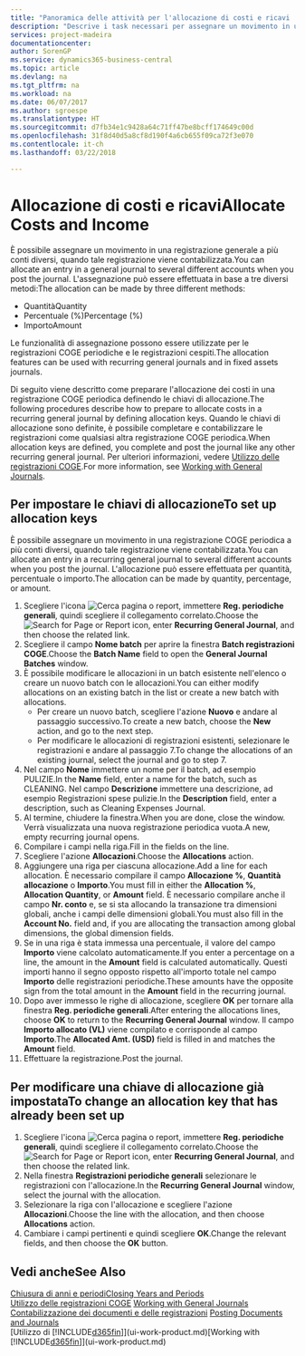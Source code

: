 ```yaml
---
title: "Panoramica delle attività per l'allocazione di costi e ricavi | Documenti Microsoft"
description: "Descrive i task necessari per assegnare un movimento in una registrazione COGE a più conti diversi, quando tale registrazione viene contabilizzata."
services: project-madeira
documentationcenter: 
author: SorenGP
ms.service: dynamics365-business-central
ms.topic: article
ms.devlang: na
ms.tgt_pltfrm: na
ms.workload: na
ms.date: 06/07/2017
ms.author: sgroespe
ms.translationtype: HT
ms.sourcegitcommit: d7fb34e1c9428a64c71ff47be8bcff174649c00d
ms.openlocfilehash: 31f8d40d5a8cf8d190f4a6cb655f09ca72f3e070
ms.contentlocale: it-ch
ms.lasthandoff: 03/22/2018

---
```

# <a name="allocate-costs-and-income"></a><span data-ttu-id="73dee-103">Allocazione di costi e ricavi</span><span class="sxs-lookup"><span data-stu-id="73dee-103">Allocate Costs and Income</span></span>
<span data-ttu-id="73dee-104">È possibile assegnare un movimento in una registrazione generale a più conti diversi, quando tale registrazione viene contabilizzata.</span><span class="sxs-lookup"><span data-stu-id="73dee-104">You can allocate an entry in a general journal to several different accounts when you post the journal.</span></span> <span data-ttu-id="73dee-105">L'assegnazione può essere effettuata in base a tre diversi metodi:</span><span class="sxs-lookup"><span data-stu-id="73dee-105">The allocation can be made by three different methods:</span></span>

* <span data-ttu-id="73dee-106">Quantità</span><span class="sxs-lookup"><span data-stu-id="73dee-106">Quantity</span></span>
* <span data-ttu-id="73dee-107">Percentuale (%)</span><span class="sxs-lookup"><span data-stu-id="73dee-107">Percentage (%)</span></span>
* <span data-ttu-id="73dee-108">Importo</span><span class="sxs-lookup"><span data-stu-id="73dee-108">Amount</span></span>

<span data-ttu-id="73dee-109">Le funzionalità di assegnazione possono essere utilizzate per le registrazioni COGE periodiche e le registrazioni cespiti.</span><span class="sxs-lookup"><span data-stu-id="73dee-109">The allocation features can be used with recurring general journals and in fixed assets journals.</span></span>
<!--You can also distribute the cost or revenue of a line to an intercompany partner when you post a sales or purchase document. When you post the document, a line will be posted in your general journal, and a corresponding line will be created in the intercompany outbox.-->

<span data-ttu-id="73dee-110">Di seguito viene descritto come preparare l'allocazione dei costi in una registrazione COGE periodica definendo le chiavi di allocazione.</span><span class="sxs-lookup"><span data-stu-id="73dee-110">The following procedures describe how to prepare to allocate costs in a recurring general journal by defining allocation keys.</span></span> <span data-ttu-id="73dee-111">Quando le chiavi di allocazione sono definite, è possibile completare e contabilizzare le registrazioni come qualsiasi altra registrazione COGE periodica.</span><span class="sxs-lookup"><span data-stu-id="73dee-111">When allocation keys are defined, you complete and post the journal like any other recurring general journal.</span></span> <span data-ttu-id="73dee-112">Per ulteriori informazioni, vedere [Utilizzo delle registrazioni COGE](ui-work-general-journals.md).</span><span class="sxs-lookup"><span data-stu-id="73dee-112">For more information, see [Working with General Journals](ui-work-general-journals.md).</span></span>

## <a name="to-set-up-allocation-keys"></a><span data-ttu-id="73dee-113">Per impostare le chiavi di allocazione</span><span class="sxs-lookup"><span data-stu-id="73dee-113">To set up allocation keys</span></span>
<span data-ttu-id="73dee-114">È possibile assegnare un movimento in una registrazione COGE periodica a più conti diversi, quando tale registrazione viene contabilizzata.</span><span class="sxs-lookup"><span data-stu-id="73dee-114">You can allocate an entry in a recurring general journal to several different accounts when you post the journal.</span></span> <span data-ttu-id="73dee-115">L'allocazione può essere effettuata per quantità, percentuale o importo.</span><span class="sxs-lookup"><span data-stu-id="73dee-115">The allocation can be made by quantity, percentage, or amount.</span></span>
1. <span data-ttu-id="73dee-116">Scegliere l'icona ![Cerca pagina o report](media/ui-search/search_small.png "icona Cerca pagina o report"), immettere **Reg. periodiche generali**, quindi scegliere il collegamento correlato.</span><span class="sxs-lookup"><span data-stu-id="73dee-116">Choose the ![Search for Page or Report](media/ui-search/search_small.png "Search for Page or Report icon") icon, enter **Recurring General Journal**, and then choose the related link.</span></span>
2. <span data-ttu-id="73dee-117">Scegliere il campo **Nome batch** per aprire la finestra **Batch registrazioni COGE**.</span><span class="sxs-lookup"><span data-stu-id="73dee-117">Choose the **Batch Name** field to open the **General Journal Batches** window.</span></span>
3. <span data-ttu-id="73dee-118">È possibile modificare le allocazioni in un batch esistente nell'elenco o creare un nuovo batch con le allocazioni.</span><span class="sxs-lookup"><span data-stu-id="73dee-118">You can either modify allocations on an existing batch in the list or create a new batch with allocations.</span></span>
   * <span data-ttu-id="73dee-119">Per creare un nuovo batch, scegliere l'azione **Nuovo** e andare al passaggio successivo.</span><span class="sxs-lookup"><span data-stu-id="73dee-119">To create a new batch, choose the **New** action, and go to the next step.</span></span>
   * <span data-ttu-id="73dee-120">Per modificare le allocazioni di registrazioni esistenti, selezionare le registrazioni e andare al passaggio 7.</span><span class="sxs-lookup"><span data-stu-id="73dee-120">To change the allocations of an existing journal, select the journal and go to step 7.</span></span>    
4. <span data-ttu-id="73dee-121">Nel campo **Nome** immettere un nome per il batch, ad esempio PULIZIE.</span><span class="sxs-lookup"><span data-stu-id="73dee-121">In the **Name** field, enter a name for the batch, such as CLEANING.</span></span> <span data-ttu-id="73dee-122">Nel campo **Descrizione** immettere una descrizione, ad esempio Registrazioni spese pulizie.</span><span class="sxs-lookup"><span data-stu-id="73dee-122">In the **Description** field, enter a description, such as Cleaning Expenses Journal.</span></span>
5. <span data-ttu-id="73dee-123">Al termine, chiudere la finestra.</span><span class="sxs-lookup"><span data-stu-id="73dee-123">When you are done, close the window.</span></span> <span data-ttu-id="73dee-124">Verrà visualizzata una nuova registrazione periodica vuota.</span><span class="sxs-lookup"><span data-stu-id="73dee-124">A new, empty recurring journal opens.</span></span>
6. <span data-ttu-id="73dee-125">Compilare i campi nella riga.</span><span class="sxs-lookup"><span data-stu-id="73dee-125">Fill in the fields on the line.</span></span>
7. <span data-ttu-id="73dee-126">Scegliere l'azione **Allocazioni**.</span><span class="sxs-lookup"><span data-stu-id="73dee-126">Choose the **Allocations** action.</span></span>
8. <span data-ttu-id="73dee-127">Aggiungere una riga per ciascuna allocazione.</span><span class="sxs-lookup"><span data-stu-id="73dee-127">Add a line for each allocation.</span></span> <span data-ttu-id="73dee-128">È necessario compilare il campo **Allocazione %**, **Quantità allocazione** o **Importo**.</span><span class="sxs-lookup"><span data-stu-id="73dee-128">You must fill in either the **Allocation %**, **Allocation Quantity**, or **Amount** field.</span></span> <span data-ttu-id="73dee-129">È necessario compilare anche il campo **Nr. conto** e, se si sta allocando la transazione tra dimensioni globali, anche i campi delle dimensioni globali.</span><span class="sxs-lookup"><span data-stu-id="73dee-129">You must also fill in the **Account No.** field and, if you are allocating the transaction among global dimensions, the global dimension fields.</span></span>
9. <span data-ttu-id="73dee-130">Se in una riga è stata immessa una percentuale, il valore del campo **Importo** viene calcolato automaticamente.</span><span class="sxs-lookup"><span data-stu-id="73dee-130">If you enter a percentage on a line, the amount in the **Amount** field is calculated automatically.</span></span> <span data-ttu-id="73dee-131">Questi importi hanno il segno opposto rispetto all'importo totale nel campo **Importo** delle registrazioni periodiche.</span><span class="sxs-lookup"><span data-stu-id="73dee-131">These amounts have the opposite sign from the total amount in the **Amount** field in the recurring journal.</span></span>
10. <span data-ttu-id="73dee-132">Dopo aver immesso le righe di allocazione, scegliere **OK** per tornare alla finestra **Reg. periodiche generali**.</span><span class="sxs-lookup"><span data-stu-id="73dee-132">After entering the allocations lines, choose **OK** to return to the **Recurring General Journal** window.</span></span> <span data-ttu-id="73dee-133">Il campo **Importo allocato (VL)** viene compilato e corrisponde al campo **Importo**.</span><span class="sxs-lookup"><span data-stu-id="73dee-133">The **Allocated Amt. (USD)** field is filled in and matches the **Amount** field.</span></span>
11. <span data-ttu-id="73dee-134">Effettuare la registrazione.</span><span class="sxs-lookup"><span data-stu-id="73dee-134">Post the journal.</span></span>

## <a name="to-change-an-allocation-key-that-has-already-been-set-up"></a><span data-ttu-id="73dee-135">Per modificare una chiave di allocazione già impostata</span><span class="sxs-lookup"><span data-stu-id="73dee-135">To change an allocation key that has already been set up</span></span>
1. <span data-ttu-id="73dee-136">Scegliere l'icona ![Cerca pagina o report](media/ui-search/search_small.png "icona Cerca pagina o report"), immettere **Reg. periodiche generali**, quindi scegliere il collegamento correlato.</span><span class="sxs-lookup"><span data-stu-id="73dee-136">Choose the ![Search for Page or Report](media/ui-search/search_small.png "Search for Page or Report icon") icon, enter **Recurring General Journal**, and then choose the related link.</span></span>
2. <span data-ttu-id="73dee-137">Nella finestra **Registrazioni periodiche generali** selezionare le registrazioni con l'allocazione.</span><span class="sxs-lookup"><span data-stu-id="73dee-137">In the **Recurring General Journal** window, select the journal with the allocation.</span></span>
3. <span data-ttu-id="73dee-138">Selezionare la riga con l'allocazione e scegliere l'azione **Allocazioni**.</span><span class="sxs-lookup"><span data-stu-id="73dee-138">Choose the line with the allocation, and then choose **Allocations** action.</span></span>
4. <span data-ttu-id="73dee-139">Cambiare i campi pertinenti e quindi scegliere **OK**.</span><span class="sxs-lookup"><span data-stu-id="73dee-139">Change the relevant fields, and then choose the **OK** button.</span></span>

## <a name="see-also"></a><span data-ttu-id="73dee-140">Vedi anche</span><span class="sxs-lookup"><span data-stu-id="73dee-140">See Also</span></span>
[<span data-ttu-id="73dee-141">Chiusura di anni e periodi</span><span class="sxs-lookup"><span data-stu-id="73dee-141">Closing Years and Periods</span></span>](year-close-years-periods.md)  
<span data-ttu-id="73dee-142">[Utilizzo delle registrazioni COGE](ui-work-general-journals.md)  </span><span class="sxs-lookup"><span data-stu-id="73dee-142">[Working with General Journals](ui-work-general-journals.md)  </span></span>  
<span data-ttu-id="73dee-143">[Contabilizzazione dei documenti e delle registrazioni](ui-post-documents-journals.md)  </span><span class="sxs-lookup"><span data-stu-id="73dee-143">[Posting Documents and Journals](ui-post-documents-journals.md)  </span></span>  
<span data-ttu-id="73dee-144">[Utilizzo di [!INCLUDE[d365fin](includes/d365fin_md.md)]](ui-work-product.md)</span><span class="sxs-lookup"><span data-stu-id="73dee-144">[Working with [!INCLUDE[d365fin](includes/d365fin_md.md)]](ui-work-product.md)</span></span>

